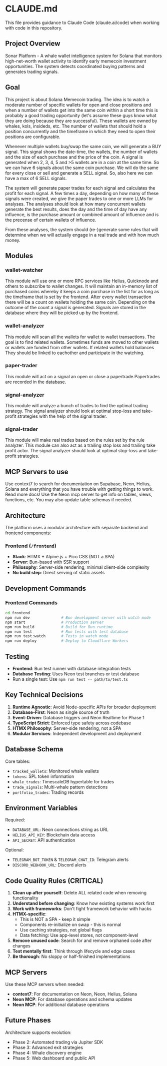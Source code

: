 # CLAUDE.md

This file provides guidance to Claude Code (claude.ai/code) when working with code in this repository.

## Project Overview

Sonar Platform - A whale wallet intelligence system for Solana that monitors high-net-worth wallet activity to identify early memecoin investment opportunities. The system detects coordinated buying patterns and generates trading signals.

## Goal

This project is about Solana Memecoin trading.
The idea is to watch a moderate number of specific wallets for open and close prositions
and when a number of wallets get into the same coin within a short time
this is probably a good trading opportunity 
(let's assume these guys know what they are doing because they are successful).
These wallets are owned by whales, kols, insideds, etc.
The number of wallets that should hold a position concurrently and the timeframe in which
they need to open their positions are configurable.

Whenever multiple wallets buy/swap the same coin, we will generate a BUY signal.
This signal shows the date-time, the wallets, the number of wallets and the size of each purchase and the price of the coin.
A signal is generated when 2, 3, 4, 5 and >5 wallets are in a coin at the same time.
So we can have 6 signals about the same coin purchase.
We will do the same for every close or sell and generate a SELL signal.
So, also here we can have a max of 6 SELL signals.


The system will generate paper trades for each signal and calculates the profit for each signal.
A few times a day, depending on how many of these signals were created, we give the paper trades
to one or more LLMs for analyses. The analyses should look at how many concurrent wallets generate the best results,
does the day and the time of day have any influence, is the purchase amount or combined amount of influence
and is the precense of certain wallets of influence.

From these analyses, the system should (re-)generate some rules that will determine when we will
actually engage in a real trade and with how much money.

## Modules

### wallet-watcher
This module will use one or more RPC services like Helius, Quicknode and others to subscribe to wallet changes.
It will maintain an in-memory list of purchased coins whereby it keeps a coin purchase in the list for as long as the timeframe
that is set by the frontend. After every wallet transaction there will be a count on wallets holding the same coin.
Depending on the outcome of the count a signal is generated. Signals are stored in the database where they will be picked up by the frontend.

### wallet-analyzer
This module will scan all the wallets for wallet to wallet transactions. The goal is to find related wallets.
Sometimes funds are moved to other wallets or wallets are funded from other wallets. If related wallets hold balances
They should be linked to eachother and participate in the watching.

### paper-trader
This module will act on a signal an open or close a papertrade.Papertrades are recorded in the database.

### signal-analyzer
This module will analyze a bunch of trades to find the optimal trading strategy.
The signal analyzer should look at optimal stop-loss and take-profit strategies with the help of the signal trader.

### signal-trader
This module will make real trades based on the rules set by the rule analyzer.
This module can also act as a trailing stop loss and trailing take profit actor.
The signal analyzer should look at optimal stop-loss and take-profit strategies.

## MCP Servers to use
Use context7 to search for documentation on Supabase, Neon, Helius, Solana and everything that you have trouble with getting things to work. Read more docs!
Use the Neon mcp server to get info on tables, views, functions, etc. You may also update table schemas if needed.


## Architecture

The platform uses a modular architecture with separate backend and frontend components:

### Frontend (`/frontend`)
- **Stack**: HTMX + Alpine.js + Pico CSS (NOT a SPA)
- **Server**: Bun-based with SSR support
- **Philosophy**: Server-side rendering, minimal client-side complexity
- **No build step**: Direct serving of static assets

## Development Commands

### Frontend Commands
```bash
cd frontend
npm run dev              # Bun development server with watch mode
npm start                # Production server
npm run build            # Build for Bun runtime
npm run test             # Run tests with test database
npm run test:watch       # Tests in watch mode
npm run deploy           # Deploy to Cloudflare Workers
```

## Testing

- **Frontend**: Bun test runner with database integration tests
- **Database Testing**: Uses Neon test branches or test database
- Run a single test: Use `npm run test -- path/to/test.ts`

## Key Technical Decisions

1. **Runtime Agnostic**: Avoid Node-specific APIs for broader deployment
2. **Database-First**: Neon as single source of truth
3. **Event-Driven**: Database triggers and Neon Realtime for Phase 1
4. **TypeScript Strict**: Enforced type safety across codebase
5. **HTMX Philosophy**: Server-side rendering, not a SPA
6. **Modular Services**: Independent development and deployment

## Database Schema

Core tables:
- `tracked_wallets`: Monitored whale wallets
- `tokens`: SPL token information
- `whale_trades`: TimescaleDB hypertable for trades
- `trade_signals`: Multi-whale pattern detections
- `portfolio_trades`: Trading records

## Environment Variables

Required:
- `DATABASE_URL`: Neon connections string as URL
- `HELIUS_API_KEY`: Blockchain data access
- `API_SECRET`: API authentication

Optional:
- `TELEGRAM_BOT_TOKEN` & `TELEGRAM_CHAT_ID`: Telegram alerts
- `DISCORD_WEBHOOK_URL`: Discord alerts

## Code Quality Rules (CRITICAL)

1. **Clean up after yourself**: Delete ALL related code when removing functionality
2. **Understand before changing**: Know how existing systems work first
3. **Work with frameworks**: Don't fight framework behavior with hacks
4. **HTMX-specific**:
   - This is NOT a SPA - keep it simple
   - Components re-initialize on swap - this is normal
   - Use caching strategies, not global flags
   - Data fetching: Use app-level stores, not component-level
5. **Remove unused code**: Search for and remove orphaned code after changes
6. **Test mentally first**: Think through lifecycle and edge cases
7. **Be thorough**: No sloppy or half-finished implementations

## MCP Servers

Use these MCP servers when needed:
- **context7**: For documentation on Neon, Neon, Helius, Solana
- **Neon MCP**: For database operations and schema updates
- **Neon MCP**: For additional database operations

## Future Phases

Architecture supports evolution:
- Phase 2: Automated trading via Jupiter SDK
- Phase 3: Advanced exit strategies
- Phase 4: Whale discovery engine
- Phase 5: Web dashboard and public API